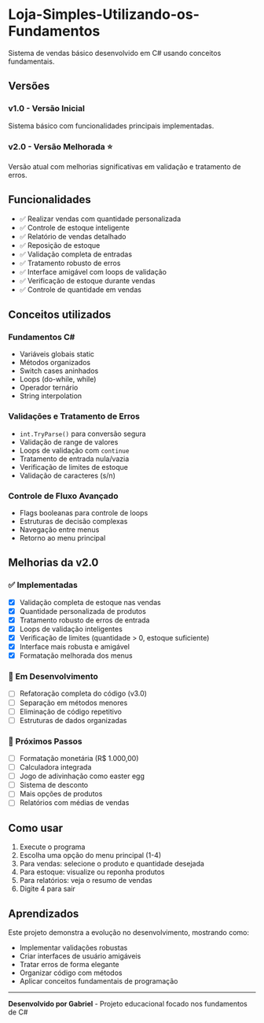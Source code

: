 # Loja-Simples-Utilizando-os-Fundamentos

Sistema de vendas básico desenvolvido em C# usando conceitos fundamentais.

## Versões

### v1.0 - Versão Inicial
Sistema básico com funcionalidades principais implementadas.

### v2.0 - Versão Melhorada ⭐
Versão atual com melhorias significativas em validação e tratamento de erros.

## Funcionalidades
- ✅ Realizar vendas com quantidade personalizada
- ✅ Controle de estoque inteligente
- ✅ Relatório de vendas detalhado
- ✅ Reposição de estoque
- ✅ Validação completa de entradas
- ✅ Tratamento robusto de erros
- ✅ Interface amigável com loops de validação
- ✅ Verificação de estoque durante vendas
- ✅ Controle de quantidade em vendas

## Conceitos utilizados

### Fundamentos C#
- Variáveis globais static
- Métodos organizados
- Switch cases aninhados
- Loops (do-while, while)
- Operador ternário
- String interpolation

### Validações e Tratamento de Erros
- `int.TryParse()` para conversão segura
- Validação de range de valores
- Loops de validação com `continue`
- Tratamento de entrada nula/vazia
- Verificação de limites de estoque
- Validação de caracteres (s/n)

### Controle de Fluxo Avançado
- Flags booleanas para controle de loops
- Estruturas de decisão complexas
- Navegação entre menus
- Retorno ao menu principal

## Melhorias da v2.0

### ✅ Implementadas
- [x] Validação completa de estoque nas vendas
- [x] Quantidade personalizada de produtos
- [x] Tratamento robusto de erros de entrada
- [x] Loops de validação inteligentes
- [x] Verificação de limites (quantidade > 0, estoque suficiente)
- [x] Interface mais robusta e amigável
- [x] Formatação melhorada dos menus

### 🔄 Em Desenvolvimento
- [ ] Refatoração completa do código (v3.0)
- [ ] Separação em métodos menores
- [ ] Eliminação de código repetitivo
- [ ] Estruturas de dados organizadas

### 🎯 Próximos Passos
- [ ] Formatação monetária (R$ 1.000,00)
- [ ] Calculadora integrada
- [ ] Jogo de adivinhação como easter egg
- [ ] Sistema de desconto
- [ ] Mais opções de produtos
- [ ] Relatórios com médias de vendas

## Como usar

1. Execute o programa
2. Escolha uma opção do menu principal (1-4)
3. Para vendas: selecione o produto e quantidade desejada
4. Para estoque: visualize ou reponha produtos
5. Para relatórios: veja o resumo de vendas
6. Digite 4 para sair

## Aprendizados

Este projeto demonstra a evolução no desenvolvimento, mostrando como:
- Implementar validações robustas
- Criar interfaces de usuário amigáveis
- Tratar erros de forma elegante
- Organizar código com métodos
- Aplicar conceitos fundamentais de programação

---

**Desenvolvido por Gabriel** - Projeto educacional focado nos fundamentos de C#
